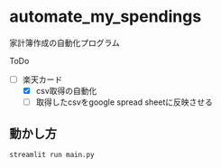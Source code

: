 # automate_my_spendings
家計簿作成の自動化プログラム

ToDo
- [ ] 楽天カード
  - [x] csv取得の自動化
  - [ ] 取得したcsvをgoogle spread sheetに反映させる

## 動かし方
```
streamlit run main.py
```